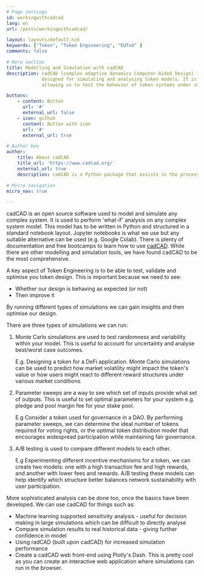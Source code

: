 ```yaml
---
# Page settings
id: workingwithcadcad
lang: en
url: /posts/workingwithcadcad/

layout: layouts/default.njk
keywords: ["Token", "Token Engineering", "EUTxO" ]
comments: false

# Hero section
title: Modelling and Simulation with cadCAD
description: cadCAD (complex adaptive dynamics Computer-Aided Design) is an open-source Python library 
             designed for simulating and analysing token models. It is a powerful tool in token engineering, 
             allowing us to test the behavior of token systems under various conditions and scenarios.

buttons:
    - content: Button
      url: '#'
      external_url: false
    - icon: github
      content: Button with icon
      url: '#'
      external_url: true

# Author box
author:
    title: About cadCAD
    title_url: 'https://www.cadcad.org/'
    external_url: true
    description: cadCAD is a Python package that assists in the processes of designing, testing and validating complex systems through simulation, with support for Monte Carlo methods, A/B testing and parameter sweeping.

# Micro navigation
micro_nav: true

---
```


cadCAD is an open source software used to model and simulate any complex system. It is used to perform 'what-if' analysis on any complex system model. This model has to be written in Python and structured in a standard notebook layout. Jupyter notebooks is what we use but any suitable alternative can be used (e.g. Google Colab). There is plenty of documentation and free bootcamps to learn how to use [cadCAD](https://www.cadcad.org/). While there are other modelling and simulation tools, we have found cadCAD to be the most comprehensive.

A key aspect of Token Engineering is to be able to test, validate and optimise you token design. This is important because we need to see:

- Whether our design is behaving as expected (or not)
- Then improve it

By running different types of simulations we can gain insights and then optimise our design.

There are three types of simulations we can run:

1. Monte Carlo simulations are used to test randomness and variability within your model. This is useful to account for uncertainty and analyse best/worst case outcomes.

   E.g. Designing a token for a DeFi application. Monte Carlo simulations can be used to predict how market volatility might impact the token's value or how users might react to different reward structures under various market conditions.

2. Parameter sweeps are a way to see which set of inputs provide what set of outputs. This is useful to set optimal parameters for your system e.g. pledge and pool margin fee for your stake pool.

   E.g Consider a token used for governance in a DAO. By performing parameter sweeps, we can determine the ideal number of tokens required for voting rights, or the optimal token distribution model that encourages widespread participation while maintaining fair governance.

1. A/B testing is used to compare different models to each other.

   E.g Experimenting different incentive mechanisms for a token, we can create two models: one with a high transaction fee and high rewards, and another with lower fees and rewards. A/B testing these models can help identify which structure better balances network sustainability with user participation.

More sophisticated analysis can be done too, once the basics have been developed. We can use cadCAD for things such as:

- Machine learning supported sensitivity analysis - useful for decision making in large simulations which can be difficult to directly analyse
- Compare simulation results to real historical data - giving further confidence in model
- Using radCAD (built upon cadCAD) for increased simulation performance
- Create a cadCAD web front-end using Plotly's Dash. This is pretty cool as you can create an interactive web application where simulations can run in the browser.
